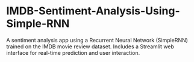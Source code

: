 # IMDB-Sentiment-Analysis-Using-Simple-RNN
A sentiment analysis app using a Recurrent Neural Network (SimpleRNN) trained on the IMDB movie review dataset. Includes a Streamlit web interface for real-time prediction and user interaction.
